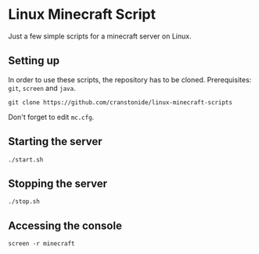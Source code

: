 # Linux Minecraft Script

Just a few simple scripts for a minecraft server on Linux.

## Setting up

In order to use these scripts, the repository has to be cloned. Prerequisites: `git`, `screen` and `java`.
```
git clone https://github.com/cranstonide/linux-minecraft-scripts
```
Don't forget to edit `mc.cfg`.

## Starting the server

```
./start.sh
```

## Stopping the server

```
./stop.sh
```

## Accessing the console

```
screen -r minecraft
```
